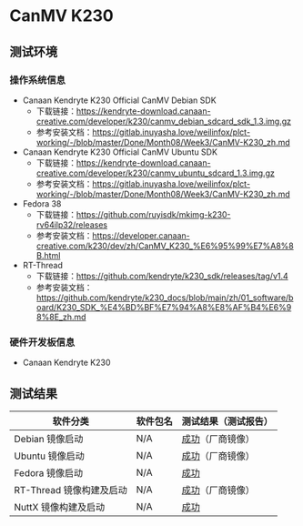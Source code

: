 # CanMV K230

## 测试环境

### 操作系统信息

- Canaan Kendryte K230 Official CanMV Debian SDK
  - 下载链接：https://kendryte-download.canaan-creative.com/developer/k230/canmv_debian_sdcard_sdk_1.3.img.gz
  - 参考安装文档：https://gitlab.inuyasha.love/weilinfox/plct-working/-/blob/master/Done/Month08/Week3/CanMV-K230_zh.md
- Canaan Kendryte K230 Official CanMV Ubuntu SDK
  - 下载链接：https://kendryte-download.canaan-creative.com/developer/k230/canmv_ubuntu_sdcard_1.3.img.gz
  - 参考安装文档：https://gitlab.inuyasha.love/weilinfox/plct-working/-/blob/master/Done/Month08/Week3/CanMV-K230_zh.md
- Fedora 38
  - 下载链接：https://github.com/ruyisdk/mkimg-k230-rv64ilp32/releases
  - 参考安装文档：https://developer.canaan-creative.com/k230/dev/zh/CanMV_K230_%E6%95%99%E7%A8%8B.html
- RT-Thread
  - 下载链接：https://github.com/kendryte/k230_sdk/releases/tag/v1.4
  - 参考安装文档：https://github.com/kendryte/k230_docs/blob/main/zh/01_software/board/K230_SDK_%E4%BD%BF%E7%94%A8%E8%AF%B4%E6%98%8E_zh.md

### 硬件开发板信息

- Canaan Kendryte K230

## 测试结果

| 软件分类        | 软件包名 | 测试结果（测试报告）     |
|-------------|----------|------------------|
| Debian 镜像启动 | N/A      | [成功][K230Debian]（厂商镜像） |
| Ubuntu 镜像启动 | N/A      | [成功][K230Ubuntu]（厂商镜像） |
| Fedora 镜像启动 | N/A      | [成功][Fedora]               |
| RT-Thread 镜像构建及启动 | N/A      | [成功][RT-Thread]（厂商镜像）   |
| NuttX 镜像构建及启动     | N/A      | [成功][NuttX]                 |

[K230Debian]: ./Debian/README_zh.md
[K230Ubuntu]: ./Ubuntu/README_zh.md
[Fedora]: ./Fedora/README_zh.md
[RT-Thread]: ./RT-Thread/README_zh.md
[NuttX]: ./NuttX/README_zh.md